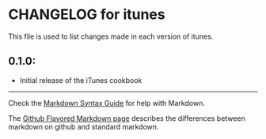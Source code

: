 # CHANGELOG for itunes

This file is used to list changes made in each version of itunes.

## 0.1.0:

* Initial release of the iTunes cookbook

- - - 
Check the [Markdown Syntax Guide](http://daringfireball.net/projects/markdown/syntax) for help with Markdown.

The [Github Flavored Markdown page](http://github.github.com/github-flavored-markdown/) describes the differences between markdown on github and standard markdown.
